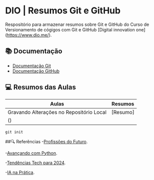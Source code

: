 # DIO | Resumos Git e GitHub

Respositório para armazenar resumos sobre Git e GitHub
do Curso de Versionamento de cógigos com Git e GitHub
[Digital innovation one] (https://www.dio.me/).

## 📚 Documentação
- [Documentação Git](https:git-scm.com/doc)
- [Documentação GitHub](https://docs.github.com/)

## 💻 Resumos das Aulas

| Aulas | Resumos |
| ----- | ------- |
| Gravando Alterações no Repositório Local | [Resumo]
()|

```
git init
```

##🔍 Referências
-[Profissões do Futuro](https://blogdecarreiras.vivo.com.br/profissoes-do-futuro/).

-[Avançando com Python](https://vempravivo.vivo.com.br/python).

-[Tendências Tech para 2024](https://www.linkedin.com/events/7149049643199356928/comments/).

-[IA na Prática](https://www.linkedin.com/events/7160340956431409152/comments/).
